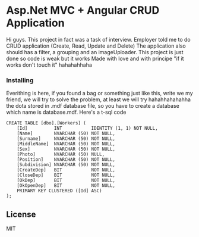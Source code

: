 # Asp.Net MVC + Angular CRUD Application

Hi guys. This project in fact was a task of interview. 
Employer told me to do CRUD application (Create, Read, Update and Delete) 
The application also should has a filter, a grouping and an imageUploader.
This project is just done so code is weak but it works
Made with love and with principe "if it works don't touch it"
hahahahhaha

### Installing

Everithing is here, if you found a bag or something just like this, 
write we my friend, we will try to solve the problem, at least we will try
hahahhahahahha
the dota stored in .mdf database file, so you have to create a database 
which name is database.mdf. Here's a t-sql code

```
CREATE TABLE [dbo].[Workers] (
    [Id]          INT           IDENTITY (1, 1) NOT NULL,
    [Name]        NVARCHAR (50) NOT NULL,
    [Surname]     NVARCHAR (50) NOT NULL,
    [MiddleName]  NVARCHAR (50) NOT NULL,
    [Sex]         NVARCHAR (50) NOT NULL,
    [Photo]       NVARCHAR (50) NULL,
    [Position]    NVARCHAR (50) NOT NULL,
    [Subdivision] NVARCHAR (50) NOT NULL,
    [CreateDep]   BIT           NOT NULL,
    [CloseDep]    BIT           NOT NULL,
    [OkDep]       BIT           NOT NULL,
    [OkOpenDep]   BIT           NOT NULL,
    PRIMARY KEY CLUSTERED ([Id] ASC)
);
```

## License

MIT